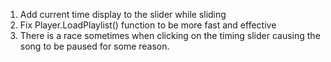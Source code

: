 1. Add current time display to the slider while sliding
2. Fix Player.LoadPlaylist() function to be more fast and effective
3. There is a race sometimes when clicking on the timing slider causing the song to be paused for some reason.